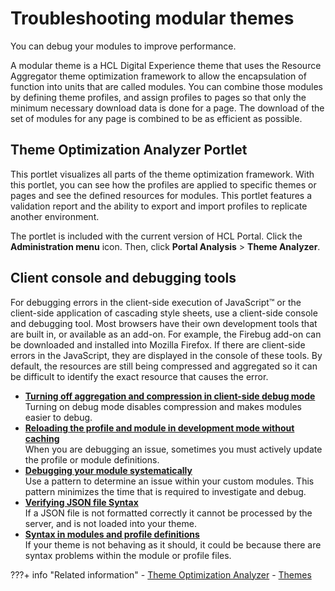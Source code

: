 # Troubleshooting modular themes

You can debug your modules to improve performance.

A modular theme is a HCL Digital Experience theme that uses the Resource Aggregator theme optimization framework to allow the encapsulation of function into units that are called modules. You can combine those modules by defining theme profiles, and assign profiles to pages so that only the minimum necessary download data is done for a page. The download of the set of modules for any page is combined to be as efficient as possible.

## Theme Optimization Analyzer Portlet

This portlet visualizes all parts of the theme optimization framework. With this portlet, you can see how the profiles are applied to specific themes or pages and see the defined resources for modules. This portlet features a validation report and the ability to export and import profiles to replicate another environment.

The portlet is included with the current version of HCL Portal. Click the **Administration menu** icon. Then, click **Portal Analysis** \> **Theme Analyzer**.

## Client console and debugging tools

For debugging errors in the client-side execution of JavaScript™ or the client-side application of cascading style sheets, use a client-side console and debugging tool. Most browsers have their own development tools that are built in, or available as an add-on. For example, the Firebug add-on can be downloaded and installed into Mozilla Firefox. If there are client-side errors in the JavaScript, they are displayed in the console of these tools. By default, the resources are still being compressed and aggregated so it can be difficult to identify the exact resource that causes the error.

-   **[Turning off aggregation and compression in client-side debug mode](themeopt_mod_debug.md)**  
Turning on debug mode disables compression and makes modules easier to debug.
-   **[Reloading the profile and module in development mode without caching](themeopt_mod_reloading.md)**  
When you are debugging an issue, sometimes you must actively update the profile or module definitions.
-   **[Debugging your module systematically](themeopt_mod_debug_pattern.md)**  
Use a pattern to determine an issue within your custom modules. This pattern minimizes the time that is required to investigate and debug.
-   **[Verifying JSON file Syntax](themeopt_json_syntax.md)**  
If a JSON file is not formatted correctly it cannot be processed by the server, and is not loaded into your theme.
-   **[Syntax in modules and profile definitions](themeopt_json_syntax_profiles.md)**  
If your theme is not behaving as it should, it could be because there are syntax problems within the module or profile files.


???+ info "Related information"
    - [Theme Optimization Analyzer](../themeopt_analyzer/index.md)
    - [Themes](../../../../deployment/manage/migrate/planning_migration/mig_plan_expectations/mig_plan_expect_themes.md)


